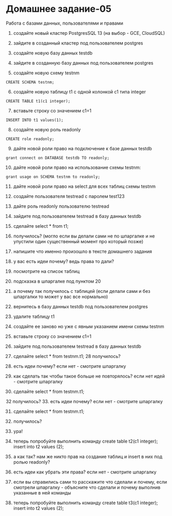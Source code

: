 # Домашнее задание-05
Работа с базами данных, пользователями и правами

1. создайте новый кластер PostgresSQL 13 (на выбор - GCE, CloudSQL)

2. зайдите в созданный кластер под пользователем postgres

3. создайте новую базу данных testdb

4. зайдите в созданную базу данных под пользователем postgres

5. создайте новую схему testnm
```
CREATE SCHEMA testnm;
```

6. создайте новую таблицу t1 с одной колонкой c1 типа integer
```
CREATE TABLE t1(c1 integer);
```
7. вставьте строку со значением c1=1
```
INSERT INTO t1 values(1);
```

8. создайте новую роль readonly
```
CREATE role readonly;
```

9. дайте новой роли право на подключение к базе данных testdb
```
grant connect on DATABASE testdb TO readonly;
```

10. дайте новой роли право на использование схемы testnm:
```
grant usage on SCHEMA testnm to readonly;
```

11. дайте новой роли право на select для всех таблиц схемы testnm

12. создайте пользователя testread с паролем test123

13. дайте роль readonly пользователю testread

14. зайдите под пользователем testread в базу данных testdb

15. сделайте select * from t1;

16. получилось? (могло если вы делали сами не по шпаргалке и не упустили один существенный момент про который позже)

17. напишите что именно произошло в тексте домашнего задания

18. у вас есть идеи почему? ведь права то дали?

19. посмотрите на список таблиц

20. подсказка в шпаргалке под пунктом 20

21. а почему так получилось с таблицей (если делали сами и без шпаргалки то может у вас все нормально)

22. вернитесь в базу данных testdb под пользователем postgres

23. удалите таблицу t1

24. создайте ее заново но уже с явным указанием имени схемы testnm

25. вставьте строку со значением c1=1

26. зайдите под пользователем testread в базу данных testdb

27. сделайте select * from testnm.t1; 28 получилось?

29. есть идеи почему? если нет - смотрите шпаргалку

30. как сделать так чтобы такое больше не повторялось? если нет идей - смотрите шпаргалку

31. сделайте select * from testnm.t1;

32 получилось?
33. есть идеи почему? если нет - смотрите шпаргалку

31. сделайте select * from testnm.t1;

32. получилось?
33. ура!
34. теперь попробуйте выполнить команду create table t2(c1 integer); insert into t2 values (2);

35. а как так? нам же никто прав на создание таблиц и insert в них под ролью readonly?

36. есть идеи как убрать эти права? если нет - смотрите шпаргалку

37. если вы справились сами то расскажите что сделали и почему, если смотрели шпаргалку - объясните что сделали и почему выполнив указанные в ней команды

38. теперь попробуйте выполнить команду create table t3(c1 integer); insert into t2 values (2);
